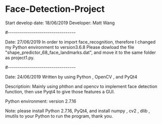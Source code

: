 # Face-Detection-Project
Start develop date: 18/06/2019
Developer: Matt Wang

#----------------------------------

Date: 27/06/2019
In order to import face_recognition, therefore I changed my Python environment to version3.6.8
Please dowload the file "shape_predictor_68_face_landmarks.dat", and move it to the same folder as project1.py.

#----------------------------------

Date: 24/06/2019
Written by using Python , OpenCV , and PyQt4 

Descriptioin: Mainly using phthon and opencv to implement face detection function, then use Pyqt4 to give
  those features a GUI.
  
Python environment: version 2.7.16

Note: please install Python 2.7.16, PyQt4, and install numpy , cv2 , dlib , imutils to your Python to run the program, thank you.
